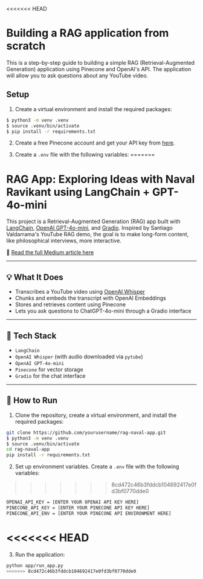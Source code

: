 <<<<<<< HEAD
# Building a RAG application from scratch

This is a step-by-step guide to building a simple RAG (Retrieval-Augmented Generation) application using Pinecone and OpenAI's API. The application will allow you to ask questions about any YouTube video.

## Setup

1. Create a virtual environment and install the required packages:

```bash
$ python3 -m venv .venv
$ source .venv/bin/activate
$ pip install -r requirements.txt
```

2. Create a free Pinecone account and get your API key from [here](https://www.pinecone.io/).

3. Create a `.env` file with the following variables:
=======
# RAG App: Exploring Ideas with Naval Ravikant using LangChain + GPT-4o-mini

This project is a Retrieval-Augmented Generation (RAG) app built with [LangChain](https://www.langchain.com/), [OpenAI GPT-4o-mini](https://openai.com/), and [Gradio](https://www.gradio.app/). Inspired by Santiago Valdarrama's YouTube RAG demo, the goal is to make long-form content, like philosophical interviews, more interactive.

🔗 [Read the full Medium article here](https://medium.com/@jimbakogiannis/building-a-retrieval-augmented-generation-rag-app-with-langchain-and-chatgpt-exploring-naval-5b1aa9eaef99)

---

## 💡 What It Does

- Transcribes a YouTube video using [OpenAI Whisper](https://openai.com/index/whisper/)
- Chunks and embeds the transcript with OpenAI Embeddings
- Stores and retrieves content using Pinecone
- Lets you ask questions to ChatGPT-4o-mini through a Gradio interface

---

## 🧪 Tech Stack

- `LangChain`
- `OpenAI Whisper` (with audio downloaded via `pytube`)
- `OpenAI GPT-4o-mini`
- `Pinecone` for vector storage
- `Gradio` for the chat interface

---

## 🚀 How to Run
1. Clone the repository, create a virtual environment, and install the required packages:

```bash
git clone https://github.com/yourusername/rag-naval-app.git
$ python3 -m venv .venv
$ source .venv/bin/activate
cd rag-naval-app
pip install -r requirements.txt
```
2. Set up environment variables. Create a `.env` file with the following variables:
>>>>>>> 8cd472c46b3fddcb104692417e0fd3bf0770dde0

```bash
OPENAI_API_KEY = [ENTER YOUR OPENAI API KEY HERE]
PINECONE_API_KEY = [ENTER YOUR PINECONE API KEY HERE]
PINECONE_API_ENV = [ENTER YOUR PINECONE API ENVIRONMENT HERE]
```
<<<<<<< HEAD
=======
3. Run the application:
```bash
python app/run_app.py
>>>>>>> 8cd472c46b3fddcb104692417e0fd3bf0770dde0
